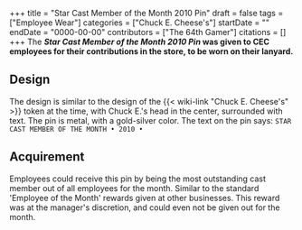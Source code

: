 +++
title = "Star Cast Member of the Month 2010 Pin"
draft = false
tags = ["Employee Wear"]
categories = ["Chuck E. Cheese's"]
startDate = ""
endDate = "0000-00-00"
contributors = ["The 64th Gamer"]
citations = []
+++
The ***Star Cast Member of the Month 2010 Pin* was given to CEC employees for their contributions in the store, to be worn on their lanyard.**

## Design

The design is similar to the design of the {{< wiki-link "Chuck E. Cheese's" >}} token at the time, with Chuck E.'s head in the center, surrounded with text. The pin is metal, with a gold-silver color. The text on the pin says:
`STAR CAST MEMBER OF THE MONTH • 2010 •`

## Acquirement

Employees could receive this pin by being the most outstanding cast member out of all employees for the month. Similar to the standard 'Employee of the Month' rewards given at other businesses. This reward was at the manager's discretion, and could even not be given out for the month.

